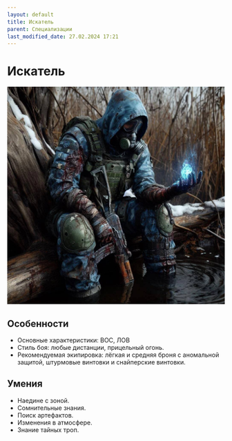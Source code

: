 ```yaml
---
layout: default
title: Искатель
parent: Специализации
last_modified_date: 27.02.2024 17:21
---
```


# Искатель

![iskatel.jpg](..%2F..%2Fassets%2Fimages%2Fiskatel.jpg)

## Особенности

- Основные характеристики: ВОС, ЛОВ
- Стиль боя: любые дистанции, прицельный огонь.
- Рекомендуемая экипировка: лёгкая и средняя броня с аномальной защитой, штурмовые винтовки и снайперские винтовки.


## Умения

- Наедине с зоной.
- Сомнительные знания.
- Поиск артефактов.
- Изменения в атмосфере.
- Знание тайных троп.
